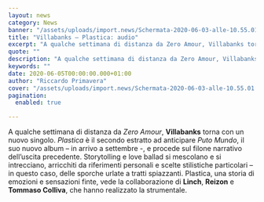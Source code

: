 ```yaml
---
layout: news
category: News
banner: "/assets/uploads/import.news/Schermata-2020-06-03-alle-10.55.01.png"
title: "Villabanks – Plastica: audio"
excerpt: "A qualche settimana di distanza da Zero Amour, Villabanks torna con un nuovo singolo. Plastica è il secondo estratto ad anticipare Puto Mundo, il suo nuovo album – in arrivo a settembre -, e procede sul filone narrativo dell’uscita precedente. Storytolling e love ballad si mescolano e si intrecciano, arricchiti da riferimenti personali e scelte [&hellip"
quote: ""
description: "A qualche settimana di distanza da Zero Amour, Villabanks torna con un nuovo singolo. Plastica è il secondo estratto ad anticipare Puto Mundo, il suo nuovo album – in arrivo a settembre -, e procede sul filone narrativo dell’uscita precedente. Storytolling e love ballad si mescolano e si intrecciano, arricchiti da riferimenti personali e scelte [&hellip"
keywords: ""
date: 2020-06-05T00:00:00.000+01:00
author: "Riccardo Primavera"
cover: "/assets/uploads/import.news/Schermata-2020-06-03-alle-10.55.01.png"
pagination:
  enabled: true

---
```


A qualche settimana di distanza da _Zero Amour_, **Villabanks** torna con un nuovo singolo. _Plastica_ è il secondo estratto ad anticipare _Puto Mundo_, il suo nuovo album – in arrivo a settembre -, e procede sul filone narrativo dell’uscita precedente. Storytolling e love ballad si mescolano e si intrecciano, arricchiti da riferimenti personali e scelte stilistiche particolari – in questo caso, delle sporche urlate a tratti spiazzanti. Plastica, una storia di emozioni e sensazioni finte, vede la collaborazione di **Linch**, **Reizon** e **Tommaso Colliva**, che hanno realizzato la strumentale.